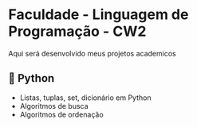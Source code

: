 # Faculdade - Linguagem de Programação - CW2
Aqui será desenvolvido meus projetos academicos

## 🐍 Python

- Listas, tuplas, set, dicionário em Python
- Algoritmos de busca
- Algoritmos de ordenação
